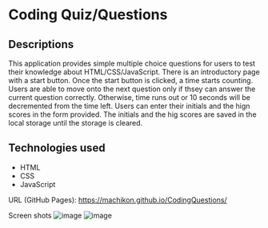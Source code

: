 # Coding Quiz/Questions

## Descriptions

This application provides simple multiple choice questions for users to test their knowledge about HTML/CSS/JavaScript.
There is an introductory page with a start button. Once the start button is clicked, a time starts counting. Users are able to move onto the next question only if thsey can answer the current question correctly. Otherwise, time runs out or 10 seconds will be decremented from the time left. Users can enter their initials and the hign scores in the form provided. The initials and the hig scores are saved in the local storage until the storage is cleared.

## Technologies used
- HTML
- CSS
- JavaScript


URL (GitHub Pages): 
https://machikon.github.io/CodingQuestions/

Screen shots
![image](https://user-images.githubusercontent.com/106935371/193984902-c874ade7-1b5e-4a6a-aaf6-fc6eb23c27ef.png)
![image](https://user-images.githubusercontent.com/106935371/193984960-b4fde1ef-12ac-49aa-aa68-e1ebbf5829e4.png)
